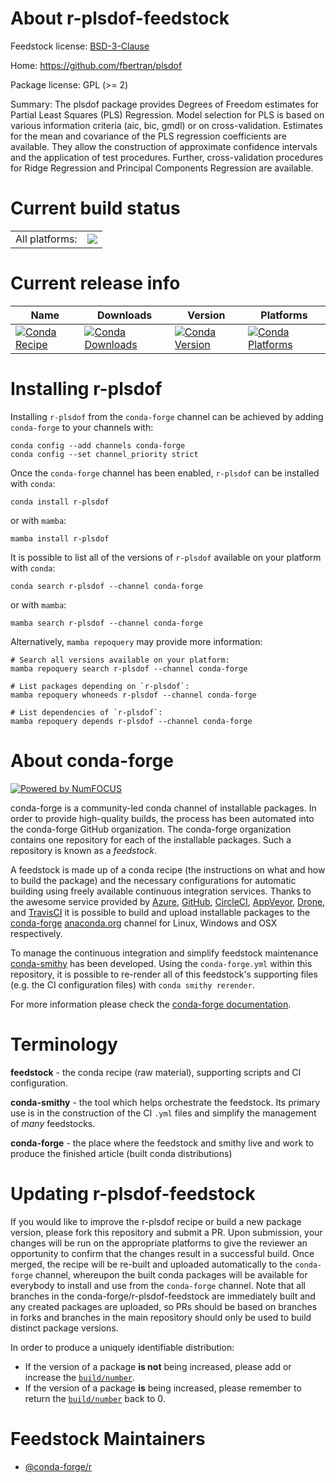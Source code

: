 About r-plsdof-feedstock
========================

Feedstock license: [BSD-3-Clause](https://github.com/conda-forge/r-plsdof-feedstock/blob/main/LICENSE.txt)

Home: https://github.com/fbertran/plsdof

Package license: GPL (>= 2)

Summary: The plsdof package provides Degrees of Freedom estimates for Partial Least Squares (PLS) Regression. Model selection for PLS is based on various information criteria (aic, bic, gmdl) or on cross-validation. Estimates for the mean and covariance of the PLS regression coefficients are available. They allow the construction of approximate confidence intervals and the application of test procedures. Further, cross-validation procedures for Ridge Regression and Principal Components Regression are available.

Current build status
====================


<table><tr><td>All platforms:</td>
    <td>
      <a href="https://dev.azure.com/conda-forge/feedstock-builds/_build/latest?definitionId=3438&branchName=main">
        <img src="https://dev.azure.com/conda-forge/feedstock-builds/_apis/build/status/r-plsdof-feedstock?branchName=main">
      </a>
    </td>
  </tr>
</table>

Current release info
====================

| Name | Downloads | Version | Platforms |
| --- | --- | --- | --- |
| [![Conda Recipe](https://img.shields.io/badge/recipe-r--plsdof-green.svg)](https://anaconda.org/conda-forge/r-plsdof) | [![Conda Downloads](https://img.shields.io/conda/dn/conda-forge/r-plsdof.svg)](https://anaconda.org/conda-forge/r-plsdof) | [![Conda Version](https://img.shields.io/conda/vn/conda-forge/r-plsdof.svg)](https://anaconda.org/conda-forge/r-plsdof) | [![Conda Platforms](https://img.shields.io/conda/pn/conda-forge/r-plsdof.svg)](https://anaconda.org/conda-forge/r-plsdof) |

Installing r-plsdof
===================

Installing `r-plsdof` from the `conda-forge` channel can be achieved by adding `conda-forge` to your channels with:

```
conda config --add channels conda-forge
conda config --set channel_priority strict
```

Once the `conda-forge` channel has been enabled, `r-plsdof` can be installed with `conda`:

```
conda install r-plsdof
```

or with `mamba`:

```
mamba install r-plsdof
```

It is possible to list all of the versions of `r-plsdof` available on your platform with `conda`:

```
conda search r-plsdof --channel conda-forge
```

or with `mamba`:

```
mamba search r-plsdof --channel conda-forge
```

Alternatively, `mamba repoquery` may provide more information:

```
# Search all versions available on your platform:
mamba repoquery search r-plsdof --channel conda-forge

# List packages depending on `r-plsdof`:
mamba repoquery whoneeds r-plsdof --channel conda-forge

# List dependencies of `r-plsdof`:
mamba repoquery depends r-plsdof --channel conda-forge
```


About conda-forge
=================

[![Powered by
NumFOCUS](https://img.shields.io/badge/powered%20by-NumFOCUS-orange.svg?style=flat&colorA=E1523D&colorB=007D8A)](https://numfocus.org)

conda-forge is a community-led conda channel of installable packages.
In order to provide high-quality builds, the process has been automated into the
conda-forge GitHub organization. The conda-forge organization contains one repository
for each of the installable packages. Such a repository is known as a *feedstock*.

A feedstock is made up of a conda recipe (the instructions on what and how to build
the package) and the necessary configurations for automatic building using freely
available continuous integration services. Thanks to the awesome service provided by
[Azure](https://azure.microsoft.com/en-us/services/devops/), [GitHub](https://github.com/),
[CircleCI](https://circleci.com/), [AppVeyor](https://www.appveyor.com/),
[Drone](https://cloud.drone.io/welcome), and [TravisCI](https://travis-ci.com/)
it is possible to build and upload installable packages to the
[conda-forge](https://anaconda.org/conda-forge) [anaconda.org](https://anaconda.org/)
channel for Linux, Windows and OSX respectively.

To manage the continuous integration and simplify feedstock maintenance
[conda-smithy](https://github.com/conda-forge/conda-smithy) has been developed.
Using the ``conda-forge.yml`` within this repository, it is possible to re-render all of
this feedstock's supporting files (e.g. the CI configuration files) with ``conda smithy rerender``.

For more information please check the [conda-forge documentation](https://conda-forge.org/docs/).

Terminology
===========

**feedstock** - the conda recipe (raw material), supporting scripts and CI configuration.

**conda-smithy** - the tool which helps orchestrate the feedstock.
                   Its primary use is in the construction of the CI ``.yml`` files
                   and simplify the management of *many* feedstocks.

**conda-forge** - the place where the feedstock and smithy live and work to
                  produce the finished article (built conda distributions)


Updating r-plsdof-feedstock
===========================

If you would like to improve the r-plsdof recipe or build a new
package version, please fork this repository and submit a PR. Upon submission,
your changes will be run on the appropriate platforms to give the reviewer an
opportunity to confirm that the changes result in a successful build. Once
merged, the recipe will be re-built and uploaded automatically to the
`conda-forge` channel, whereupon the built conda packages will be available for
everybody to install and use from the `conda-forge` channel.
Note that all branches in the conda-forge/r-plsdof-feedstock are
immediately built and any created packages are uploaded, so PRs should be based
on branches in forks and branches in the main repository should only be used to
build distinct package versions.

In order to produce a uniquely identifiable distribution:
 * If the version of a package **is not** being increased, please add or increase
   the [``build/number``](https://docs.conda.io/projects/conda-build/en/latest/resources/define-metadata.html#build-number-and-string).
 * If the version of a package **is** being increased, please remember to return
   the [``build/number``](https://docs.conda.io/projects/conda-build/en/latest/resources/define-metadata.html#build-number-and-string)
   back to 0.

Feedstock Maintainers
=====================

* [@conda-forge/r](https://github.com/conda-forge/r/)

